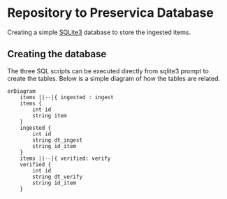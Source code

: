 # Repository to Preservica Database

Creating a simple [SQLite3](https://www.sqlite.org/index.html) database to store the ingested items.

## Creating the database

The three SQL scripts can be executed directly from sqlite3 prompt to create the tables. Below is a simple diagram of how the tables are related.

```mermaid
erDiagram
    items ||--|{ ingested : ingest
    items {
        int id
        string item
    }
    ingested {
        int id
        string dt_ingest
        string id_item
    }
    items ||--|{ verified: verify
    verified {
        int id
        string dt_verify
        string id_item
    }
```